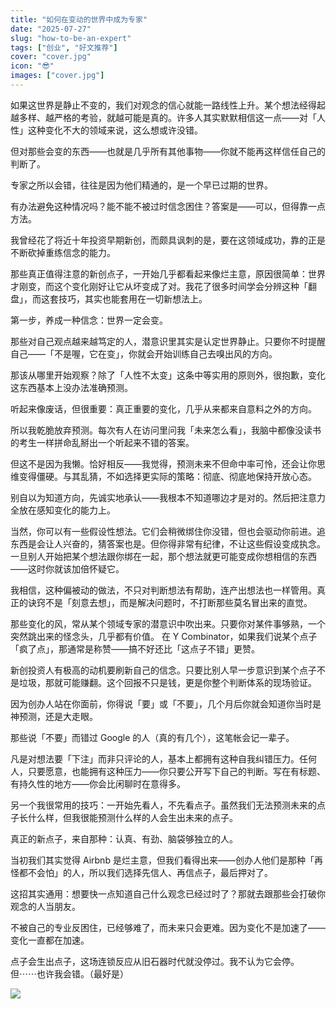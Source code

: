 ```yaml
---
title: "如何在变动的世界中成为专家"
date: "2025-07-27"
slug: "how-to-be-an-expert"
tags: ["创业", "好文推荐"]
cover: "cover.jpg"
icon: "😎"
images: ["cover.jpg"]
---
```

如果这世界是静止不变的，我们对观念的信心就能一路线性上升。某个想法经得起越多样、越严格的考验，就越可能是真的。许多人其实默默相信这一点——对「人性」这种变化不大的领域来说，这么想或许没错。



但对那些会变的东西——也就是几乎所有其他事物——你就不能再这样信任自己的判断了。



专家之所以会错，往往是因为他们精通的，是一个早已过期的世界。



有办法避免这种情况吗？能不能不被过时信念困住？答案是——可以，但得靠一点方法。



我曾经花了将近十年投资早期新创，而颇具讽刺的是，要在这领域成功，靠的正是不断砍掉重练信念的能力。



那些真正值得注意的新创点子，一开始几乎都看起来像烂主意，原因很简单：世界才刚变，而这个变化刚好让它从坏变成了对。我花了很多时间学会分辨这种「翻盘」，而这套技巧，其实也能套用在一切新想法上。



第一步，养成一种信念：世界一定会变。



那些对自己观点越来越笃定的人，潜意识里其实是认定世界静止。只要你不时提醒自己——「不是喔，它在变」，你就会开始训练自己去嗅出风的方向。



那该从哪里开始观察？除了「人性不太变」这条中等实用的原则外，很抱歉，变化这东西基本上没办法准确预测。



听起来像废话，但很重要：真正重要的变化，几乎从来都来自意料之外的方向。



所以我乾脆放弃预测。每次有人在访问里问我「未来怎么看」，我脑中都像没读书的考生一样拼命乱掰出一个听起来不错的答案。



但这不是因为我懒。恰好相反——我觉得，预测未来不但命中率可怜，还会让你思维变得僵硬。与其乱猜，不如选择更实际的策略：彻底、彻底地保持开放心态。



别自以为知道方向，先诚实地承认——我根本不知道哪边才是对的。然后把注意力全放在感知变化的能力上。



当然，你可以有一些假设性想法。它们会稍微绑住你没错，但也会驱动你前进。追东西是会让人兴奋的，猜答案也是。但你得非常有纪律，不让这些假设变成执念。
一旦别人开始把某个想法跟你绑在一起，那个想法就更可能变成你想相信的东西——这时你就该加倍怀疑它。



我相信，这种偏被动的做法，不只对判断想法有帮助，连产出想法也一样管用。真正的诀窍不是「刻意去想」，而是解决问题时，不打断那些莫名冒出来的直觉。



那些变化的风，常从某个领域专家的潜意识中吹出来。只要你对某件事够熟，一个突然跳出来的怪念头，几乎都有价值。
在 Y Combinator，如果我们说某个点子「疯了点」，那通常是称赞——搞不好还比「这点子不错」更赞。



新创投资人有极高的动机要刷新自己的信念。只要比别人早一步意识到某个点子不是垃圾，那就可能赚翻。这个回报不只是钱，更是你整个判断体系的现场验证。



因为创办人站在你面前，你得说「要」或「不要」，几个月后你就会知道你当时是神预测，还是大走眼。



那些说「不要」而错过 Google 的人（真的有几个），这笔帐会记一辈子。



凡是对想法要「下注」而非只评论的人，基本上都拥有这种自我纠错压力。任何人，只要愿意，也能拥有这种压力——你只要公开写下自己的判断。写在有标题、有持久性的地方——你会比闲聊时在意得多。



另一个我很常用的技巧：一开始先看人，不先看点子。虽然我们无法预测未来的点子长什么样，但我很能预测什么样的人会生出未来的点子。



真正的新点子，来自那种：认真、有劲、脑袋够独立的人。



当初我们其实觉得 Airbnb 是烂主意，但我们看得出来——创办人他们是那种「再怪都不会怕」的人，所以我们选择先信人、再信点子，最后押对了。



这招其实通用：想要快一点知道自己什么观念已经过时了？那就去跟那些会打破你观念的人当朋友。



不被自己的专业反困住，已经够难了，而未来只会更难。因为变化不是加速了——变化一直都在加速。



点子会生出点子，这场连锁反应从旧石器时代就没停过。我不认为它会停。
但⋯⋯也许我会错。（最好是）




![](https://prod-files-secure.s3.us-west-2.amazonaws.com/112d0858-5090-4d34-a606-b75eb8d65fd2/46476355-9cf3-4e99-9b7a-3531bc426380/1000202064.png?X-Amz-Algorithm=AWS4-HMAC-SHA256&X-Amz-Content-Sha256=UNSIGNED-PAYLOAD&X-Amz-Credential=ASIAZI2LB466ZIUEJBIV%2F20250808%2Fus-west-2%2Fs3%2Faws4_request&X-Amz-Date=20250808T062256Z&X-Amz-Expires=3600&X-Amz-Security-Token=IQoJb3JpZ2luX2VjEGYaCXVzLXdlc3QtMiJHMEUCIBwIGzPkPPCrWWeVeA6ZR%2BCWP81QZ1GjqCI36HpR4sO4AiEAiYIYkI%2Bnm3eiIb%2FQDzYOv7i%2BUaWUm3cQ3TDwXOBhjXIqiAQIn%2F%2F%2F%2F%2F%2F%2F%2F%2F%2F%2FARAAGgw2Mzc0MjMxODM4MDUiDMoFpSCy7cdL2eP7AyrcAzb7tJHLu7IhoKNSuBiOfBZ6WXVEDL26ftfv1E17k4d8aGeLiEGSdyxBBtXUz43vGpH9G3JZxYfcpniIanXufhgwuLIWX2eFpJXcsZTwKaHIx%2B%2Fex4TjUPkgWsuzoNG9uEw8Ugm1vlAePQ6ZOstX9r0L10qBnXg3AwWk0t5tCv%2Bbo86h7hP%2FFsfMcMqKCPPkbUpXy4PHqj3wFysK4s2RPRDGPRiKLnIORK68Sw0QpUDPYax8hVFQ%2F%2BEsKIzoH%2FXfFHEwl7mnQYCHeUXCkZaybQmMbBjJyxGBrSqTGko0WGvHz30x0gEgefRPH5GqhmZzpYrEgqSRiNKFe2BqUbE55%2BH3%2B4VfSLymvW12u%2B%2BVxTdrs%2BjVPMO%2BALITJ8odSuiSqQzSG%2FVXC3nh0J0P21FZzUuqa8ENQpDtgW4%2FImYaa6zsVeU1OyVadEXOTZxeiN%2BPJoeXE%2Bsn69DMIeS3c60HHhXF7x7%2FCRQBDrK6OZ7HwketnK%2B3W4qLW79GRLEHnCcr5hYBLyzAXasoYi5u3DGkJvVGIrewinC8mVMa0vB5W7WEFex8Qx4%2Fjj%2FevhH%2Fyj2pQBRt3Op09j8FoxUA7X5eezAtnjZ7fC9%2FY9W%2BASuzTIr5ouvL%2BbMyfmWmJCWaMPar1sQGOqUBANRsxMArnw7%2Bq6WtK%2ByhkRVEjfCBMkFD7K5%2BEN254NsJ1USRFnwHCkqigKPDPJzowi3xcKjBCbKv0R673%2FLWs%2FYFMjJokpiF%2FlgZJc%2FFnkUa6mLtgzavGXc00jTNW5mvzUh%2F2ECPl%2FwTSKGlQr5RzeyGjgARV%2Fm7NSXU8g2UtsIM3%2Fups0k6nkWTBOAf6eBloRHPMToT%2BtHIsnqURVFs2JgavglP&X-Amz-Signature=d5fac3911fbe4521aaa44a712fbdc32c6fc2940177e7a1045ab7bb376e322df5&X-Amz-SignedHeaders=host&x-amz-checksum-mode=ENABLED&x-id=GetObject)

